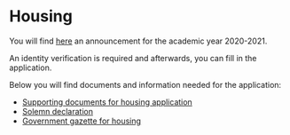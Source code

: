 # Housing

You will find [here](https://www.uom.gr/8577-anakoinosh-stegash-foithton-akad-etoys-2020-2021) an announcement for the academic year 2020-2021.

An identity verification is required and afterwards, you can fill in the application.

Below you will find documents and information needed for the application:

- [Supporting documents for housing application](https://www.uom.gr/assets/site/public/nodes/8577/7731-7697-dikaiologitika-stegasi-new-2020-21.docx)
- [Solemn declaration](https://www.uom.gr/assets/site/public/nodes/8577/7737-ypefthini-dilosi-estia.doc)
- [Government gazette for housing](https://www.uom.gr/assets/site/public/nodes/8577/7691-2414-kanonismos-estias-2012-fek.pdf)
